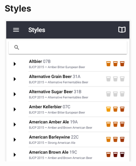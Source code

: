 # Styles

![Multiple style guidelines from BJCP, Brewers Association, Norbrygg, SHBF](.gitbook/assets/image%20%2833%29.png)

